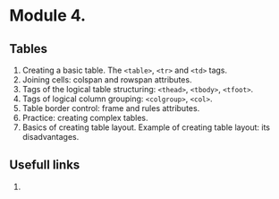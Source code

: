 # Module 4. 
## Tables

1.	Creating a basic table. The `<table>`, `<tr>` and `<td>` tags.
2.	Joining cells: colspan and rowspan attributes.
3.	Tags of the logical table structuring: `<thead>`, `<tbody>`, `<tfoot>`.
4.	Tags of logical column grouping: `<colgroup>`, `<col>`.
5.	Table border control: frame and rules attributes.
6.	Practice: creating complex tables.
7.	Basics of creating table layout. Example of creating table layout: its disadvantages.

## Usefull links

1. []()